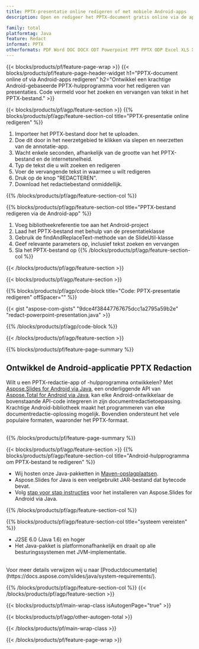 ```yaml
---
title: PPTX-presentatie online redigeren of met mobiele Android-apps
description: Open en redigeer het PPTX-document gratis online via de app. Android API-code om PPTX-tekst te zoeken en te vervangen.

family: total
platformtag: Java
feature: Redact
informat: PPTX
otherformats: PDF Word DOC DOCX ODT Powerpoint PPT PPTX ODP Excel XLS XLSX ODS
---
```

{{< blocks/products/pf/feature-page-wrap >}}
{{< blocks/products/pf/feature-page-header-widget h1="PPTX-document online of via Android-apps redigeren" h2="Ontwikkel een krachtige Android-gebaseerde PPTX-hulpprogramma voor het redigeren van presentaties. Code vermeld voor het zoeken en vervangen van tekst in het PPTX-bestand." >}}

{{< blocks/products/pf/agp/feature-section >}}
{{% blocks/products/pf/agp/feature-section-col title="PPTX-presentatie online redigeren" %}}

1. Importeer het PPTX-bestand door het te uploaden.
1. Doe dit door in het neerzetgebied te klikken via slepen en neerzetten van de annotatie-app. 
1. Wacht enkele seconden, afhankelijk van de grootte van het PPTX-bestand en de internetsnelheid.
1. Typ de tekst die u wilt zoeken en redigeren
1. Voer de vervangende tekst in waarmee u wilt redigeren
1. Druk op de knop "REDACTEREN".
1. Download het redactiebestand onmiddellijk.

{{% /blocks/products/pf/agp/feature-section-col %}}

{{% blocks/products/pf/agp/feature-section-col title="PPTX-bestand redigeren via de Android-app" %}}

1. Voeg bibliotheekreferentie toe aan het Android-project  
1. Laad het PPTX-bestand met behulp van de presentatieklasse
1. Gebruik de findAndReplaceText-methode van de SlideUtil-klasse
1. Geef relevante parameters op, inclusief tekst zoeken en vervangen
1. Sla het PPTX-bestand op
{{% /blocks/products/pf/agp/feature-section-col %}}

{{< /blocks/products/pf/agp/feature-section >}}

{{< blocks/products/pf/agp/feature-section >}}

{{% blocks/products/pf/agp/code-block title="Code: PPTX-presentatie redigeren" offSpacer="" %}}

{{< gist "aspose-com-gists" "9dce4f38447767675dcc1a2795a59b2e" "redact-powerpoint-presentation.java" >}}

{{% /blocks/products/pf/agp/code-block %}}

{{< /blocks/products/pf/agp/feature-section >}}

{{% blocks/products/pf/feature-page-summary %}}

<h2>Ontwikkel de Android-applicatie PPTX Redaction</h2>

Wilt u een PPTX-redactie-app of -hulpprogramma ontwikkelen? Met [Aspose.Slides for Android via Java](https://products.aspose.com/slides/nl/android-java/), een onderliggende API van [Aspose.Total for Android via Java](https://products.aspose.com/total/nl/android-java/), kan elke Android-ontwikkelaar de bovenstaande API-code integreren in zijn documentredactietoepassing. Krachtige Android-bibliotheek maakt het programmeren van elke documentredactie-oplossing mogelijk. Bovendien ondersteunt het vele populaire formaten, waaronder het PPTX-formaat.<br /><br />

{{% /blocks/products/pf/feature-page-summary %}}

{{< blocks/products/pf/agp/feature-section >}}
{{% blocks/products/pf/agp/feature-section-col title="Android-hulpprogramma om PPTX-bestand te redigeren" %}}

- Wij hosten onze Java-pakketten in [Maven-opslagplaatsen](https://releases.aspose.com/java/repo/com/aspose/aspose-slides/). 
- Aspose.Slides for Java is een veelgebruikt JAR-bestand dat bytecode bevat. 
- Volg [stap voor stap instructies](https://docs.aspose.com/slides/java/installation/#install-aspose-slides-for-java-from-maven-repository) voor het installeren van Aspose.Slides for Android via Java.

{{% /blocks/products/pf/agp/feature-section-col %}}

{{% blocks/products/pf/agp/feature-section-col title="systeem vereisten" %}}

- J2SE 6.0 (Java 1.6) en hoger
- Het Java-pakket is platformonafhankelijk en draait op alle besturingssystemen met JVM-implementatie.

<br />
Voor meer details verwijzen wij u naar [Productdocumentatie](https://docs.aspose.com/slides/java/system-requirements/).

{{% /blocks/products/pf/agp/feature-section-col %}}
{{< /blocks/products/pf/agp/feature-section >}}

{{< blocks/products/pf/main-wrap-class isAutogenPage="true" >}}

{{< blocks/products/pf/agp/other-autogen-total >}}

{{< /blocks/products/pf/main-wrap-class >}}

{{< /blocks/products/pf/feature-page-wrap >}}